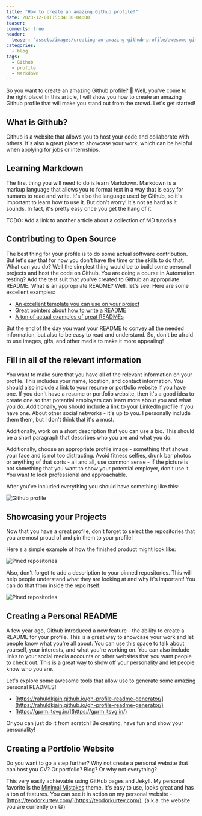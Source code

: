 ```yaml
---
title: "How to create an amazing Github profile!"
date: 2023-12-01T15:34:30-04:00
teaser: 
comments: true
header:
  teaser: "assets/images/creating-an-amazing-github-profile/awesome-github-profile-tumb.png"
categories:
  - blog
tags:
  - Github
  - profile
  - Markdown
---
```


So you want to create an amazing Github profile? 🤔 Well, you've come to the right place! In this article, I will show you how to create an amazing Github profile that will make you stand out from the crowd. Let's get started!

## What is Github?

Github is a website that allows you to host your code and collaborate with others. It's also a great place to showcase your work, which can be helpful when applying for jobs or internships.

## Learning Markdown

The first thing you will need to do is learn Markdown. Markdown is a markup language that allows you to format text in a way that is easy for humans to read and write. It's also the language used by Github, so it's important to learn how to use it. But don't worry! It's not as hard as it sounds. In fact, it's pretty easy once you get the hang of it.

TODO: Add a link to another article about a collection of MD tutorials

## Contributing to Open Source

The best thing for your profile is to do some actual software contribution. But let's say that for now you don't have the time or the skills to do that. What can you do? Well the simplest thing would be to build some personal projects and host the code on Github. You are doing a course in Automation testing? Add the test suit that you've created to Github an appropriate README. What is an appropriate README? Well, let's see. Here are some excellent examples:

- [An excellent template you can use on your project](https://github.com/othneildrew/Best-README-Template)
- [Great pointers about how to write a README](https://www.makeareadme.com/)
- [A ton of actual examples of great READMEs](https://github.com/matiassingers/awesome-readme)

But the end of the day you want your README to convey all the needed information, but also to be easy to read and understand. So, don't be afraid to use images, gifs, and other media to make it more appealing!

## Fill in all of the relevant information

You want to make sure that you have all of the relevant information on your profile. This includes your name, location, and contact information. You should also include a link to your resume or portfolio website if you have one. If you don't have a resume or portfolio website, then it's a good idea to create one so that potential employers can learn more about you and what you do. Additionally, you should include a link to your LinkedIn profile if you have one. About other social networks - it's up to you. I personally include them them, but I don't think that it's a must.

Additionally, work on a short description that you can use a bio. This should be a short paragraph that describes who you are and what you do.

Additionally, choose an appropriate profile image - something that shows your face and is not too distracting. Avoid fitness selfies, drunk bar photos or anything of that sorts - all and all, use common sense - if the picture is not something that you want to show your potential employer, don't use it. You want to look professional and approachable.

After you've included everything you should have something like this:

![Github profile](/assets/images/creating-an-amazing-github-profile/example-profile.png)

## Showcasing your Projects

Now that you have a great profile, don't forget to select the repositories that you are most proud of and pin them to your profile!

Here's a simple example of how the finished product might look like:

![Pined repositories](/assets/images/creating-an-amazing-github-profile/pined-repos.png)

Also, don't forget to add a description to your pinned repositories. This will help people understand what they are looking at and why it's important! You can do that from inside the repo itself:

![Pined repositories](/assets/images/creating-an-amazing-github-profile/add-repo-description.png)

## Creating a Personal README

A few year ago, Github introduced a new feature - the ability to create a README for your profile. This is a great way to showcase your work and let people know what you're all about. You can use this space to talk about yourself, your interests, and what you're working on. You can also include links to your social media accounts or other websites that you want people to check out. This is a great way to show off your personality and let people know who you are.

Let's explore some awesome tools that allow use to generate some amazing personal READMES!

- [https://rahuldkjain.github.io/gh-profile-readme-generator/](https://rahuldkjain.github.io/gh-profile-readme-generator/)
- [https://gprm.itsvg.in/](https://gprm.itsvg.in/)

Or you can just do it from scratch! Be creating, have fun and show your personality!

## Creating a Portfolio Website

Do you want to go a step further? Why not create a personal website that can host you CV? Or portfolio? Blog? Or why not everything?

This very easily achievable using GitHub pages and Jekyll. My personal favorite is the [Minimal Mistakes](https://mmistakes.github.io/minimal-mistakes/) theme. It's easy to use, looks great and has a ton of features. You can see it in action on my personal website - [https://teodorkurtev.com/](https://teodorkurtev.com/). (a.k.a. the website you are currently on 😆)
